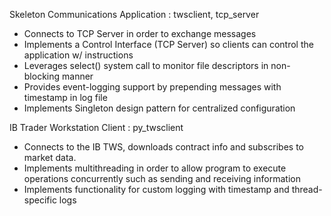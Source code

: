 Skeleton Communications Application : twsclient, tcp_server
- Connects to TCP Server in order to exchange messages
- Implements a Control Interface (TCP Server) so clients can control the application w/ instructions
- Leverages select() system call to monitor file descriptors in non-blocking manner
- Provides event-logging support by prepending messages with timestamp in log file
- Implements Singleton design pattern for centralized configuration





IB Trader Workstation Client : py_twsclient
- Connects to the IB TWS, downloads contract info and subscribes to market data.
- Implements multithreading in order to allow program to execute operations concurrently such as sending and receiving information
- Implements functionality for custom logging with timestamp and thread-specific logs


